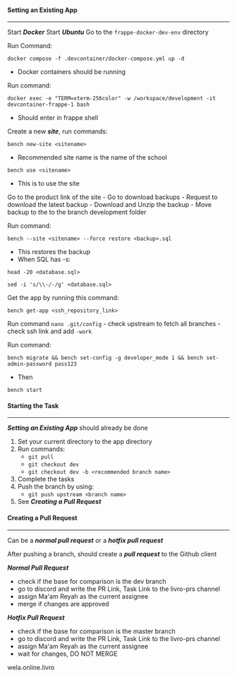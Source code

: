 
#### Setting an Existing App
---
Start ***Docker***
Start ***Ubuntu***
Go to the `frappe-docker-dev-env` directory

Run Command:
```
docker compose -f .devcontainer/docker-compose.yml up -d
```
- Docker containers should be running

Run command:
```
docker exec -e "TERM=xterm-256color" -w /workspace/development -it devcontainer-frappe-1 bash
```
- Should enter in frappe shell

Create a new ***site***, run commands:
```
bench new-site <sitename>
```
- Recommended site name is the name of the school
```
bench use <sitename>
```
- This is to use the site

Go to the product link of the site
	- Go to download backups
	- Request to download the latest backup
	- Download and Unzip the backup
	- Move backup to the to the branch development folder

Run command:
```
bench --site <sitename> --force restore <backup>.sql
```
- This restores the backup
- When SQL has -s:
```
head -20 <database.sql> 

sed -i 's/\\-/-/g' <database.sql>
```

Get the app by running this command:
```
bench get-app <ssh_repository_link>
```
 Run command `nano .git/config`
		- check upstream to fetch all branches
		- check ssh link and add `-work`

Run command:
```
bench migrate && bench set-config -g developer_mode 1 && bench set-admin-password pass123
```
- Then
```
bench start
```

#### Starting the Task
---
***Setting an Existing App*** should already be done

1. Set your current directory to the app directory
2. Run commands:
	- `git pull`
	- `git checkout dev`
	- `git checkout dev -b <recommended branch name>`
3. Complete the tasks
4. Push the branch by using:
	- `git push upstream <branch name>`
5. See ***Creating a Pull Request***

#### Creating a Pull Request
---
Can be a ***normal pull request*** or a ***hotfix pull request***

After pushing a branch, should create a ***pull request*** to the Github client

***Normal Pull Request***
- check if the base for comparison is the dev branch
- go to discord and write the PR Link, Task Link to the livro-prs channel
- assign Ma'am Reyah as the current assignee
- merge if changes are approved

***Hotfix Pull Request***
- check if the base for comparison is the master branch
- go to discord and write the PR Link, Task Link to the livro-prs channel
- assign Ma'am Reyah as the current assignee
- wait for changes, DO NOT MERGE


wela.online.livro